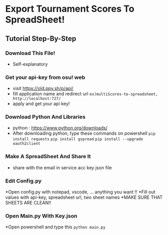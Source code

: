# Export Tournament Scores To SpreadSheet!


## Tutorial Step-By-Step

### Download This File!
* Self-explanatory

### Get your api-key from osu! web
* visit https://old.ppy.sh/p/api/ 
* fill application name and redirect url `ex)multiScores-to-spreadsheet, http://localhost:727/`
* apply and get your api key!

### Download Python And Libraries
* python : https://www.python.org/downloads/
* After downloading python, type these commands on powershell
  `pip install requests`
  `pip install gspread`
  `pip install --upgrade oauth2client`
  
### Make A SpreadSheet And Share It
* share with the email in service acc key json file

### Edit Config.py
*Open config.py with notepad, vscode, ... anything you want !!
*Fill out values with api-key, spreadsheet url, two sheet names
*MAKE SURE THAT SHEETS ARE CLEAN!!

### Open Main.py With Key.json
*Open powershell and type this `python main.py`
  



